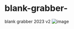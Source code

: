 # blank-grabber-
blank grabber 2023 v2
![image](https://github.com/maze147/blank-grabber-/assets/147380570/d92f2897-3147-4870-bdfa-d5649ab24c63)
